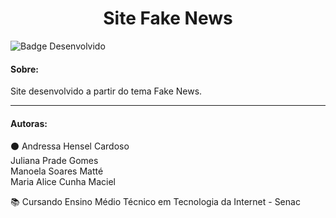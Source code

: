 <h1 align="center"> Site Fake News </h1>

![Badge Desenvolvido](https://img.shields.io/badge/STATUS-DESENVOLVIDO-lightgrey?style=for-the-badge)

<h4> Sobre: </h4>

<p align="justify" > Site desenvolvido a partir do tema Fake News.</p>

<hr>

<h4> Autoras: </h4>

<p> ⚫ Andressa Hensel Cardoso <br> Juliana Prade Gomes <br> Manoela Soares Matté  <br> Maria Alice Cunha Maciel </p>

<p> 📚 Cursando Ensino Médio Técnico em Tecnologia da Internet - Senac </p>
